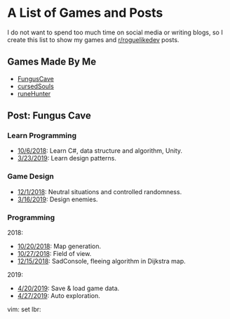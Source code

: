 # A List of Games and Posts

I do not want to spend too much time on social media or writing blogs, so I create this list to show my games and [r/roguelikedev](https://www.reddit.com/r/roguelikedev/) posts.

## Games Made By Me

* [FungusCave](https://github.com/Bozar/FungusCave)
* [cursedSouls](https://github.com/Bozar/cursedSouls)
* [runeHunter](https://github.com/Bozar/runeHunter)

## Post: Fungus Cave

### Learn Programming

* [10/6/2018](https://www.reddit.com/r/roguelikedev/comments/9lrhfm/sharing_saturday_227/e793pvu): Learn C#, data structure and algorithm, Unity.
* [3/23/2019](https://www.reddit.com/r/roguelikedev/comments/b4cex7/sharing_saturday_251/ej5vs6u): Learn design patterns.

### Game Design

* [12/1/2018](https://www.reddit.com/r/roguelikedev/comments/a1xx9o/sharing_saturday_235/eatmt55): Neutral situations and controlled randomness.
* [3/16/2019](https://www.reddit.com/r/roguelikedev/comments/b1m2hs/sharing_saturday_250/eimpjuv): Design enemies.

### Programming

2018:

* [10/20/2018](https://www.reddit.com/r/roguelikedev/comments/9ppdfe/sharing_saturday_229/e83e962): Map generation.
* [10/27/2018](https://www.reddit.com/r/roguelikedev/comments/9rpy0z/sharing_saturday_230/e8is9bd): Field of view.
* [12/15/2018](https://www.reddit.com/r/roguelikedev/comments/a6ac3o/sharing_saturday_237/ebtarmo): SadConsole, fleeing algorithm in Dijkstra map.

2019:

* [4/20/2019](https://www.reddit.com/r/roguelikedev/comments/bf64n9/sharing_saturday_255/elb60kb): Save & load game data.
* [4/27/2019](https://www.reddit.com/r/roguelikedev/comments/bht828/sharing_saturday_256/elvldk5): Auto exploration.

vim: set lbr:
